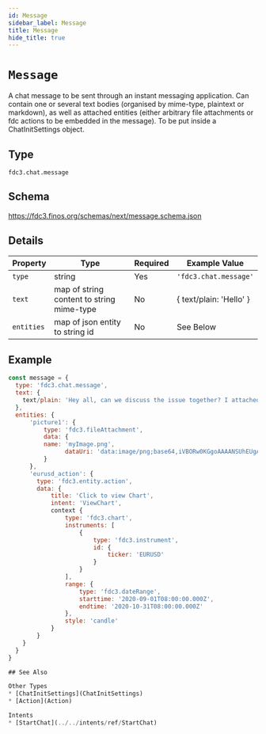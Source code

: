 ```yaml
---
id: Message
sidebar_label: Message
title: Message
hide_title: true
---
```

# `Message`

A chat message to be sent through an instant messaging application. Can contain one or several text bodies (organised by mime-type, plaintext or markdown), 
as well as attached entities (either arbitrary file attachments or fdc actions to be embedded in the message). To be put inside a ChatInitSettings object.

## Type

`fdc3.chat.message`

## Schema

https://fdc3.finos.org/schemas/next/message.schema.json

## Details

| Property          | Type                                      | Required | Example Value           |
|-------------------|-------------------------------------------|----------|-------------------------|
| `type`            | string                                    | Yes      | `'fdc3.chat.message'`   |
| `text`            | map of string content to string mime-type | No       | { text/plain: 'Hello' } |
| `entities`        | map of json entity to string id           | No       | See Below               |

## Example

```js
const message = {
  type: 'fdc3.chat.message',
  text: {
    text/plain: 'Hey all, can we discuss the issue together? I attached a screenshot and a link to the current exchange rate'
  },
  entities: {
      'picture1': {
          type: 'fdc3.fileAttachment',
          data: {
          name: 'myImage.png',
                dataUri: 'data:image/png;base64,iVBORw0KGgoAAAANSUhEUgAAAAgAAAAIAQMAAAD+wSzIAAAABlBMVEX///+/v7+jQ3Y5AAAADklEQVQI12P4AIX8EAgALgAD/aNpbtEAAAAASUVORK5CYII'
          }
      },
      'eurusd_action': {
        type: 'fdc3.entity.action',
        data: {
            title: 'Click to view Chart',
            intent: 'ViewChart',
            context {
                type: 'fdc3.chart',
                instruments: [
                    {
                        type: 'fdc3.instrument',
                        id: {
                            ticker: 'EURUSD'
                        }
                    }
                ],
                range: {
                    type: 'fdc3.dateRange',
                    starttime: '2020-09-01T08:00:00.000Z',
                    endtime: '2020-10-31T08:00:00.000Z'
                },
                style: 'candle'
            }
        }
    }
  }
}

## See Also

Other Types
* [ChatInitSettings](ChatInitSettings)
* [Action](Action)

Intents
* [StartChat](../../intents/ref/StartChat)

